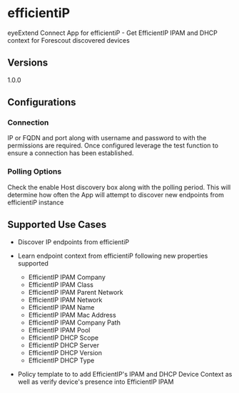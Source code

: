 # efficientiP
eyeExtend Connect App for efficientiP - Get EfficientIP IPAM and DHCP context for Forescout discovered devices

## Versions
1.0.0

## Configurations
### Connection
IP or FQDN and port along with username and password to with the permissions are required. Once configured leverage the test function to ensure a connection has been established.
### Polling Options
Check the enable Host discovery box along with the polling period. This will determine how often the App will attempt to discover new endpoints from efficientiP instance

## Supported Use Cases
* Discover IP endpoints from efficientiP
* Learn endpoint context from efficientiP following new properties supported
  * EfficientIP IPAM Company
  * EfficientIP IPAM Class
  * EfficientIP IPAM Parent Network
  * EfficientIP IPAM Network
  * EfficientIP IPAM Name
  * EfficientIP IPAM Mac Address
  * EfficientIP IPAM Company Path
  * EfficientIP IPAM Pool
  * EfficientIP DHCP Scope
  * EfficientIP DHCP Server
  * EfficientIP DHCP Version
  * EfficientIP DHCP Type


* Policy template to to add EfficientIP's IPAM and DHCP Device Context as well as verify device's presence into EfficientIP IPAM

